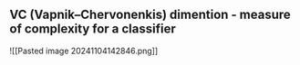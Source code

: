 
## VC (Vapnik–Chervonenkis) dimention - measure of complexity for a classifier 

![[Pasted image 20241104142846.png]]